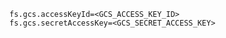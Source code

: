 ```properties
fs.gcs.accessKeyId=<GCS_ACCESS_KEY_ID>
fs.gcs.secretAccessKey=<GCS_SECRET_ACCESS_KEY>
```
